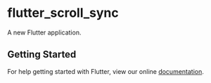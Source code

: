 # flutter_scroll_sync

A new Flutter application.

## Getting Started

For help getting started with Flutter, view our online
[documentation](https://flutter.io/).
